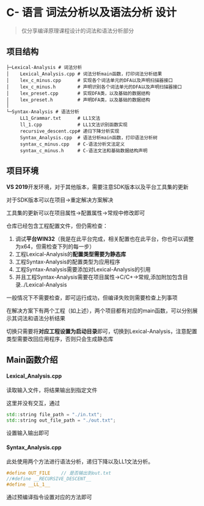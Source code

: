 # C- 语言 词法分析以及语法分析 设计

> 仅分享编译原理课程设计的词法和语法分析部分

## 项目结构

````
├─Lexical-Analysis # 词法分析
│    Lexical_Analysis.cpp # 词法分析main函数，打印词法分析结果
│    lex_c_minus.cpp      # 实现各个词法单元的DFA以及声明扫描器接口
│    lex_c_minus.h        # 声明识别各个词法单元的DFA以及声明扫描器接口
│    lex_preset.cpp       # 实现DFA类，以及基础的数据结构
│    lex_preset.h         # 声明DFA类，以及基础的数据结构
│          
└─Syntax-Analysis # 语法分析
     LL1_Grammar.txt      # LL1文法
     ll_1.cpp             # LL1文法识别函数实现
     recursive_descent.cpp# 递归下降分析实现
     Syntax_Analysis.cpp  # 语法分析main函数，打印语法分析树
     syntax_c_minus.cpp   # C-语法分析文法定义
     syntax_c_minus.h     # C-语法文法和基础数据结构声明
````

## 项目环境

**VS 2019**开发环境，对于其他版本，需要注意SDK版本以及平台工具集的更新

对于SDK版本可以在项目->重定解决方案解决

工具集的更新可以在项目属性->配置属性->常规中修改即可

仓库已经包含工程配置文件，但仍需检查：

1. 调试**平台WIN32**（我是在此平台完成，相关配置也在此平台，你也可以调整为x64，但需检查下列的每一步）
2. 工程Lexical-Analysis的**配置类型需要为静态库**
3. 工程Syntax-Analysis的配置类型为应用程序
4. 工程Syntax-Analysis需要添加对Lexical-Analysis的引用
5. 并且工程Syntax-Analysis需要在项目属性->C/C+->常规,添加附加包含目录../Lexical-Analysis

一般情况下不需要检查，即可运行成功，但编译失败则需要检查上列事项

在解决方案下有两个工程（如上述），两个项目都有对应的main函数，可以分别展示其词法和语法分析结果

切换只需要将**对应工程设置为启动目录**即可，切换到Lexical-Analysis，注意配置类型需要改回应用程序，否则只会生成静态库

## Main函数介绍

#### Lexical_Analysis.cpp

读取输入文件，将结果输出到指定文件

这里并没有交互，通过

```cpp
std::string file_path = "./in.txt";
std::string out_file_path = "./out.txt";
```

设置输入输出即可

#### Syntax_Analysis.cpp

此处使用两个方法进行语法分析，递归下降以及LL1文法分析。

```cpp
#define OUT_FILE	// 是否输出到out.txt
//#define __RECURSIVE_DESCENT__
#define __LL_1__
```

通过预编译指令设置对应的方法即可